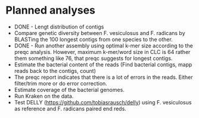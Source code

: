 # Planned analyses

* DONE - Lengt distribution of contigs
* Compare genetic diversity between F. vesiculosus and F. radicans by BLASTing the 100 longest contigs from one species to the other.
* DONE - Run another assembly using optimal k-mer size according to the preqc analysis. However, maximum k-mer/word size in CLC is 64 rather them something like 76, that preqc suggests for longest contigs.
* Estimate the bacterial content of the reads (Find bacterial contigs, mapp reads back to the contigs, count)
* The preqc report indicates that there is a lot of errors in the reads. Either filter/trim more or do error correction.
* Estimate coverage of the bacterial genomes.
* Run Kraken on the data.
* Test DELLY (https://github.com/tobiasrausch/delly) using F. vesiculosus as reference and F. radicans paired end reds.
